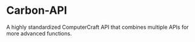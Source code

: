 # Carbon-API
A highly standardized ComputerCraft API that combines multiple APIs for more advanced functions.
